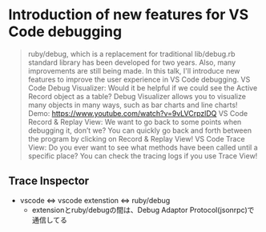 # Introduction of new features for VS Code debugging

>ruby/debug, which is a replacement for traditional lib/debug.rb standard library has been developed for two years. Also, many improvements are still being made. In this talk, I'll introduce new features to improve the user experience in VS Code debugging. VS Code Debug Visualizer: Would it be helpful if we could see the Active Record object as a table? Debug Visualizer allows you to visualize many objects in many ways, such as bar charts and line charts! Demo: https://www.youtube.com/watch?v=9vLVCrpzlDQ VS Code Record & Replay View: We want to go back to some points when debugging it, don’t we? You can quickly go back and forth between the program by clicking on Record & Replay View! VS Code Trace View: Do you ever want to see what methods have been called until a specific place? You can check the tracing logs if you use Trace View!

## Trace Inspector
- vscode ⇔ vscode extenstion ⇔ ruby/debug
  - extensionとruby/debugの間は、Debug Adaptor Protocol(jsonrpc)で通信してる
